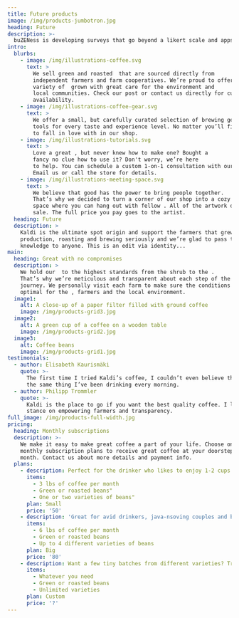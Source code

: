 ```yaml
---
title: Future products
image: /img/products-jumbotron.jpg
heading: Future
description: >-
  buZENess is developing surveys that go beyond a likert scale and apps to guide temper. improves management communication and employee engagement.
intro:
  blurbs:
    - image: /img/illustrations-coffee.svg
      text: >
        We sell green and roasted  that are sourced directly from
        independent farmers and farm cooperatives. We’re proud to offer a
        variety of  grown with great care for the environment and
        local communities. Check our post or contact us directly for current
        availability.
    - image: /img/illustrations-coffee-gear.svg
      text: >
        We offer a small, but carefully curated selection of brewing gear and
        tools for every taste and experience level. No matter you’ll find a gadget
        to fall in love with in our shop.
    - image: /img/illustrations-tutorials.svg
      text: >
        Love a great , but never knew how to make one? Bought a
        fancy no clue how to use it? Don't worry, we’re here
        to help. You can schedule a custom 1-on-1 consultation with our.
        Email us or call the store for details.
    - image: /img/illustrations-meeting-space.svg
      text: >
        We believe that good has the power to bring people together.
        That’s why we decided to turn a corner of our shop into a cozy meeting
        space where you can hang out with fellow . All of the artwork on display there is for
        sale. The full price you pay goes to the artist.
  heading: Future
  description: >
    Kaldi is the ultimate spot origin and support the farmers that grew it. We take
    production, roasting and brewing seriously and we’re glad to pass that
    knowledge to anyone. This is an edit via identity...
main:
  heading: Great with no compromises
  description: >
    We hold our  to the highest standards from the shrub to the .
    That’s why we’re meticulous and transparent about each step of the coffee’s
    journey. We personally visit each farm to make sure the conditions are
    optimal for the , farmers and the local environment.
  image1:
    alt: A close-up of a paper filter filled with ground coffee
    image: /img/products-grid3.jpg
  image2:
    alt: A green cup of a coffee on a wooden table
    image: /img/products-grid2.jpg
  image3:
    alt: Coffee beans
    image: /img/products-grid1.jpg
testimonials:
  - author: Elisabeth Kaurismäki
    quote: >-
      The first time I tried Kaldi’s coffee, I couldn’t even believe that was
      the same thing I’ve been drinking every morning.
  - author: Philipp Trommler
    quote: >-
      Kaldi is the place to go if you want the best quality coffee. I love their
      stance on empowering farmers and transparency.
full_image: /img/products-full-width.jpg
pricing:
  heading: Monthly subscriptions
  description: >-
    We make it easy to make great coffee a part of your life. Choose one of our
    monthly subscription plans to receive great coffee at your doorstep each
    month. Contact us about more details and payment info.
  plans:
    - description: Perfect for the drinker who likes to enjoy 1-2 cups per day.
      items:
        - 3 lbs of coffee per month
        - Green or roasted beans"
        - One or two varieties of beans"
      plan: Small
      price: '50'
    - description: 'Great for avid drinkers, java-nsoving couples and bigger crowds'
      items:
        - 6 lbs of coffee per month
        - Green or roasted beans
        - Up to 4 different varieties of beans
      plan: Big
      price: '80'
    - description: Want a few tiny batches from different varieties? Try our custom plan
      items:
        - Whatever you need
        - Green or roasted beans
        - Unlimited varieties
      plan: Custom
      price: '?'
---
```


